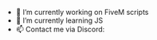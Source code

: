 - 👀 I’m currently working on FiveM scripts
- 🌱 I’m currently learning JS
- 📫 Contact me via Discord:
